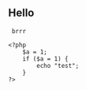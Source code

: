 ## Hello

<code> brrr </code>

<pre>
<code class="language-php">&lt;?php
    $a = 1;
    if ($a = 1) {
        echo "test";
    }
?&gt;
</code></pre>

